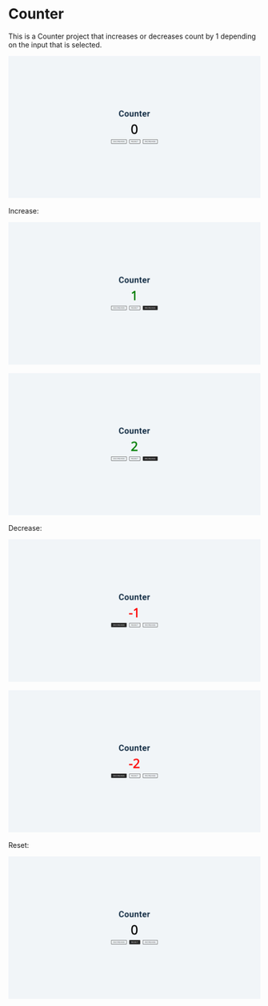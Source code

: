# Counter

This is a Counter project that increases or decreases count by 1 depending on the input that is selected.<br/>

![My Image](images/counter_0.png)

Increase:<br/>

![My Image](images/counter_+1.png)

![My Image](images/counter_+2.png)

Decrease:<br/>

![My Image](images/counter_-1.png)

![My Image](images/counter_-2.png)

Reset:<br/>

![My Image](images/counter_reset.png)
